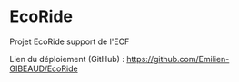 # EcoRide
Projet EcoRide support de l'ECF

Lien du déploiement (GitHub) : https://github.com/Emilien-GIBEAUD/EcoRide